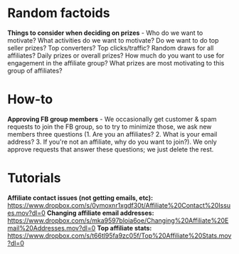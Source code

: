 <!-- TITLE: Affiliate Management Notes -->
<!-- SUBTITLE: A quick summary of Affiliate Management Notes -->

# Random factoids
**Things to consider when deciding on prizes** - Who do we want to motivate? What activities do we want to motivate? Do we want to do top seller prizes? Top converters? Top clicks/traffic? Random draws for all affiliates? Daily prizes or overall prizes? How much do you want to use for engagement in the affiliate group? What prizes are most motivating to this group of affiliates?
# How-to
**Approving FB group members** - We occasionally get customer & spam requests to join the FB group, so to try to minimize those, we ask new members three questions (1. Are you an affiliates? 2. What is your email address? 3. If you're not an affiliate, why do you want to join?). We only approve requests that answer these questions; we just delete the rest.


# Tutorials
**Affiliate contact issues (not getting emails, etc):** https://www.dropbox.com/s/0ymoxnr1xgdf30t/Affiliate%20Contact%20Issues.mov?dl=0
**Changing affiliate email addresses:** https://www.dropbox.com/s/mka9597bloia6oe/Changing%20Affiliate%20Email%20Addresses.mov?dl=0
**Top affiliate stats:** https://www.dropbox.com/s/t66tl95fa9zc05f/Top%20Affiliate%20Stats.mov?dl=0